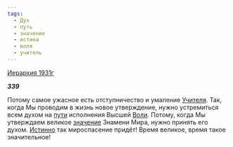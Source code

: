 ```yaml
---
tags:
  - Дух
  - путь
  - значение
  - истина
  - воля
  - учитель
---
```

[Иерархия 1931г](https://127.0.0.1:4002/agni/1931)

___339___

Потому самое ужасное есть отступничество и умаление [Учителя](../../../tags/#учитель). Так, когда Мы проводим в жизнь новое утверждение, нужно устремиться всем духом на [пути](../../../tags/#путь) исполнения Высшей [Воли](../../../tags/#воля). Потому, когда Мы утверждаем великое [значение](../../../tags/#значение) Знамени Мира, нужно принять его духом. [Истинно](../../../tags/#истина) так мироспасение придёт! Время великое, время такое значительное!   

